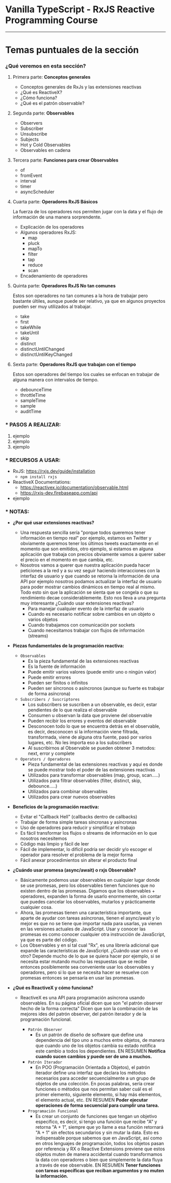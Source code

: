 # Vanilla TypeScript - RxJS Reactive Programming Course

---

# Temas puntuales de la sección

### ¿Qué veremos en esta sección?

1. Primera parte: **Conceptos generales**

   - Conceptos generales de RxJs y las extensiones reactivas
   - ¿Qué es ReactiveX?
   - ¿Cómo funciona?
   - ¿Qué es el patrón observable?

2. Segunda parte: **Observables**

   - Observers
   - Subscriber
   - Unsubscribe
   - Subjects
   - Hot y Cold Observables
   - Observables en cadena

3. Tercera parte: **Funciones para crear Observables**

   - of
   - fromEvent
   - interval
   - timer
   - asyncScheduler

4. Cuarta parte: **Operadores RxJS Básicos**

   La fuerza de los operadores nos permiten jugar con la data y el flujo de información de una manera sorprendente.

   - Explicación de los operadores
   - Algunos operadores RxJS:
     - map
     - pluck
     - mapTo
     - filter
     - tap
     - reduce
     - scan
   - Encadenamiento de operadores

5. Quinta parte: **Operadores RxJS No tan comunes**

   Estos son operadores no tan comunes a la hora de trabajar pero bastante últiles, aunque puede ser relativo, ya que en algunos proyectos pueden ser muy utilizados al trabajar.

   - take
   - first
   - takeWhile
   - takeUntil
   - skip
   - distinct
   - distinctUntilChanged
   - distinctUntilKeyChanged

6. Sexta parte: **Operadores RxJS que trabajan con el tiempo**

   Estos son operadores del tiempo los cuales se enfocan en trabajar de alguna manera con intervalos de tiempo.

   - debounceTime
   - throttleTime
   - sampleTime
   - sample
   - auditTime

### \* PASOS A REALIZAR:

1. ejemplo
2. ejemplo
3. ejemplo

### \* RECURSOS A USAR:

- RxJS: https://rxjs.dev/guide/installation
  - `npm install rxjs`
- ReactiveX Documentations:
  - https://reactivex.io/documentation/observable.html
  - https://rxjs-dev.firebaseapp.com/api
- ejemplo

### \* NOTAS:

- **¿Por qué usar extensiones reactivas?**

  - Una respuesta sencilla sería "porque todos queremos tener información en tiempo real" por ejemplo, estamos en Twitter y obviamente queremos tener los últimos tweets exactamente en el momento que son emitidos, otro ejemplo, si estamos en alguna aplicación que trabaja con precios obviamente vamos a querer saber el precio en el momento en que cambia, etc.
  - Nosotros vamos a querer que nuestra aplicación pueda hacer peticiones a la red y a su vez seguir haciendo interacciones con la interfaz de usuario y que cuando se retorna la información de una API por ejemplo nosotros podamos actualizar la interfaz de usuario para poder mostrar cambios dinámicos en tiempo real al mismo. Todo esto sin que la aplicación se sienta que se congela o que su rendimiento decae considerablemente. Esto nos lleva a una pregunta muy interesante ¿Cuándo usar extensiones reactivas?
    - Para manejar cualquier evento de la interfaz de usuario
    - Cuando es necesario notificar sobre cambios en un objeto o varios objetos
    - Cuando trabajamos con comunicación por sockets
    - Cuando necesitamos trabajar con flujos de información (streams)

- **Piezas fundamentales de la programación reactiva:**

  - `Observables`
    - Es la pieza fundamental de las extensiones reactivas
    - Es la fuente de información
    - Puede emitir varios valores (puede emitir uno o ningún valor)
    - Puede emitir errores
    - Pueden ser finitos o infinitos
    - Pueden ser síncronos o asíncronos (aunque su fuerte es trabajar de forma asíncrona)
  - `Subscribers / Suscriptores`
    - Los subscribers se suscriben a un observable, es decir, estar pendientes de lo que realiza el observable
    - Consumen u observan la data que proviene del observable
    - Pueden recibir los errores y eventos del observable
    - Desconocen todo lo que se encuentra detrás en el observable, es decir, desconocen si la información viene filtrada, transformada, viene de alguna otra fuente, pasó por varios lugares, etc. No les importa eso a los subscribers
    - Al suscribirnos al Observable se pueden obtener 3 metodos: next, error y complete
  - `Operators / Operadores`
    - Pieza fundamental de las extensiones reactivas y aquí es donde se puede mostrar todo el poder de las extensiones reactivas
    - Utilizados para transformar observables (map, group, scan.....)
    - Utilizados para filtrar observables (filter, distinct, skip, debounce.....)
    - Utilizados para combinar observables
    - Utilizados para crear nuevos observables

- **Beneficios de la programación reactiva:**

  - Evitar el "Callback Hell" (callbacks dentro de callbacks)
  - Trabajar de forma simple tareas síncronas y asíncronas
  - Uso de operadores para reducir y simplificar el trabajo
  - Es fácil transformar los flujos o streams de información en lo que nosotros necesitemos
  - Código más limpio y fácil de leer
  - Fácil de implementar, lo difícil podría ser decidir y/o escoger el operador para resolver el problema de la mejor forma
  - Fácil anexar procedimientos sin alterar el producto final

- **¿Cuándo usar promesa (async/await) o rxjs Observable?**

  - Básicamente podemos usar observables en cualquier lugar donde se use promesas, pero los observables tienen funciones que no existen dentro de las promesas. Digamos que los observables + operadores, expanden la forma de usarlo enormemente, sin contar que puedes cancelar los observables, mutarlos y prácticamente cualquier cosa.
  - Ahora, las promesas tienen una característica importante, que aparte de ayudar con tareas asíncronas, tienen el async/await y lo mejor es que no se tiene que importar nada para usarlas, ya vienen en las versiones actuales de JavaScript. Usar y conocer las promesas es como conocer cualquier otra instrucción de JavaScript, ya que es parte del código.
  - Los Observables y en sí tal cual "Rx", es una librería adicional que expande las características de JavaScript. ¿Cuándo usar uno o el otro? Depende mucho de lo que se quiera hacer por ejemplo, si se necesita estar mutando mucho las respuestas que se recibe entonces posiblemente sea conveniente usar los observables y operadores, pero si lo que se necesita hacer se resuelve con promesas entonces se pensaría en usar las promesas.

- **¿Qué es ReactiveX y cómo funciona?**

  - ReactiveX es una API para programación asíncrona usando observables. En su página oficial dicen que son "el patrón observer hecho de la forma correcta" Dicen que son la combinación de las mejores ides del patrón observer, del patrón iterador y de la programación funcional.

    - `Patrón Observer`
      - Es un patrón de diseño de software que define una dependencia del tipo uno a muchos entre objetos, de manera que cuando uno de los objetos cambia su estado notifica este cambio a todos los dependientes. EN RESUMEN **Notifica cuando sucen cambios y puede ser de uno a muchos.**
    - `Patrón Iterador`
      - En POO (Programación Orientada a Objetos), el patrón iterador define una interfaz que declara los métodos necesarios para acceder secuencialmente a un grupo de objetos de una colección. En pocas palabras, sería crear funciones o métodos que nos permitan saber cuál es el primer elemento, siguiente elemento, si hay más elementos, el elemento actual, etc. EN RESUMEN **Poder ejecutar operaciones de forma secuencial para cumplir una tarea.**
    - `Programación Funcional`
      - Es crear un conjunto de funciones que tengan un objetivo específico, es decir, si tengo una función que recibe "A" y retorna "A + 1", siempre que yo llame a esa función retornará "A + 1" sin efectos secundarios y sin mutar la data. Esto es indispensable porque sabemos que en JavaScript, así como en otros lenguajes de programación, todos los objetos pasan por referencia y RX o Reactive Extensions previene que estos objetos muten de manera accidental cuando transformamos la data con operadores o bien que simplemente la data fluya a través de ese observable. EN RESUMEN **Tener funciones con tareas específicas que reciban argumentos y no muten la información.**

